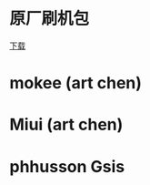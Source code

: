 # 原厂刷机包

[下载](https://mirrors.lolinet.com/firmware/lenovo/l78011/)

# mokee (art chen)

# Miui (art chen)

# phhusson Gsis
